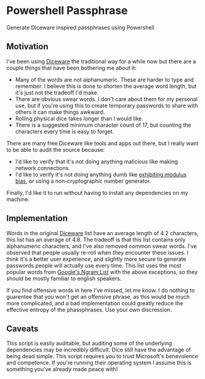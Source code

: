 # Powershell Passphrase
Generate Diceware inspired passphrases using Powershell

## Motivation
I've been using [Diceware](http://world.std.com/~reinhold/diceware.html) the traditional way for a while now but there are a couple things that have been bothering me about it:
* Many of the words are not alphanumeric. These are harder to type and remember. I believe this is done to shorten the average word length, but it's just not the tradeoff I'd make.
* There are obvious swear words. I don't care about them for my personal use, but if you're using this to create temporary passwords to share with others it can make things awkward.
* Rolling physical dice takes longer than I would like.
* There is a suggested minimum character count of 17, but counting the characters every time is easy to forget.

There are many free Diceware like tools and apps out there, but I really want to be able to audit the source because:
* I'd like to verify that it's not doing anything malicious like making network connections.
* I'd like to verify it's not doing anything dumb like [exhibiting modulus bias](http://stackoverflow.com/questions/10984974/why-do-people-say-there-is-modulo-bias-when-using-a-random-number-generator), or using a non-cryptographic number generator.

Finally, I'd like it to run without having to install any dependencies on my machine.

## Implementation
Words in the original [Diceware](http://world.std.com/~reinhold/diceware.html) list have an average length of 4.2 characters, this list has an average of 4.8. The tradeoff is that this list contains only alphanumeric characters, and I've also removed common swear
words. I've observed that people usually re-roll when they encounter these issues. I think it's a better user
experience, and slightly more secure to generate passwords people will actually use every time. This list uses the most
popular words from [Google's Ngram List](http://storage.googleapis.com/books/ngrams/books/datasetsv2.html) with the above exceptions, so they should be mostly familiar to english speakers.

If you find offensive words in here I've missed, let me know. I do nothing to guarentee that you won't get an offensive phrase, as this would be much more complicated, and a bad implementation could greatly reduce the effective entropy of the phassphrases. Use your own discression.

## Caveats
This script is easily auditable, but auditing some of the underlying dependencies may be incredibly difficult. Dice still have the advantage of being dead simple. This script requires you to trust Microsoft's benevolence and competence. If you're running their operating system I assume this is something you've already made peace with!

